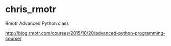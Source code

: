# chris_rmotr

Rmotr Advanced Python class

http://blog.rmotr.com/courses/2015/10/20/advanced-python-programming-course/
